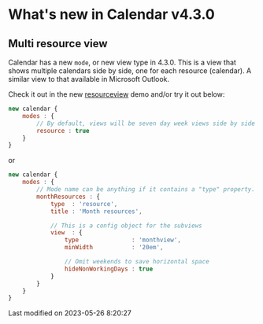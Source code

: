 # What's new in Calendar v4.3.0

## Multi resource view

Calendar has a new `mode`, or new view type in 4.3.0. This is a view that shows multiple calendars side by side, one for
each resource (calendar). A similar view to that available in Microsoft Outlook.

Check it out in the new [resourceview](../examples/resourceview) demo and/or try it out below:

<div class="external-example" data-file="Calendar/guides/whats-new/4.3.0/resourceview.js"></div>

```javascript
new calendar {
    modes : {
        // By default, views will be seven day week views side by side
        resource : true
    }
}
```

or

```javascript
new calendar {
    modes : {
        // Mode name can be anything if it contains a "type" property.
        monthResources : {
            type  : 'resource',
            title : 'Month resources',

            // This is a config object for the subviews
            view  : {
                type               : 'monthview',
                minWidth           : '20em',

                // Omit weekends to save horizontal space
                hideNonWorkingDays : true
            }
        }
    }
}
```


<p class="last-modified">Last modified on 2023-05-26 8:20:27</p>